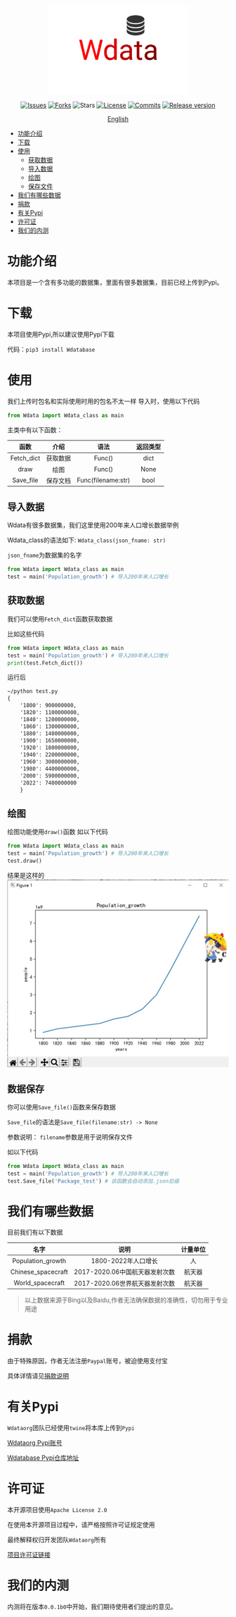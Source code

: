 <div align="center">
 
<img src="https://raw.githubusercontent.com/Wdataorg/Wdata/main/.github/logo.svg" height=200/>
 
[![Issues](https://img.shields.io/github/issues/Wdataorg/Wdata?style=for-the-badge&color=yellogreen)](https://github.com/Wdataorg/Wdata/issues)
[![Forks](https://img.shields.io/github/forks/Wdataorg/Wdata?style=for-the-badge&color=orange)](https://github.com/Wdataorg/Wdata/network/members)
![Stars](https://img.shields.io/github/stars/Wdataorg/Wdata?style=for-the-badge&color=yellowgreen)
[![License](https://img.shields.io/github/license/Wdataorg/Wdata?style=for-the-badge&color=red)](https://shiro.apache.org/license.html) 
[![Commits](https://img.shields.io/github/commit-activity/m/Wdataorg/Wdata?label=commits&style=for-the-badge&color=blue)](https://github.com/Wdataorg/Wdata/commits "Commit History")
 [![Release version](https://img.shields.io/github/v/release/Wdataorg/Wdata?color=brightgreen&label=Download&style=for-the-badge)](#release-files "Release")

 [English](https://github.com/Wdataorg/Wdata/#readme)

</div>

- [功能介绍](#功能介绍)
- [下载](#下载)
- [使用](#使用)
    - [获取数据](#获取数据)
    - [导入数据](#导入数据)
    - [绘图](#绘图)
    - [保存文件](#数据保存)
- [我们有哪些数据](#我们有哪些数据)
- [捐款](#捐款)
- [有关Pypi](#有关Pypi)
- [许可证](#许可证)
- [我们的内测](#我们的内测)

# 功能介绍

本项目是一个含有多功能的数据集，里面有很多数据集，目前已经上传到Pypi。

# 下载
本项目使用Pypi,所以建议使用Pypi下载

代码：`pip3 install Wdatabase`

# 使用

我们上传时包名和实际使用时用的包名不太一样
导入时，使用以下代码
```python
from Wdata import Wdata_class as main
```
主类中有以下函数：

|函数|介绍|语法|返回类型|
|:--------:|:--------:|:--------:|:--------:|
|Fetch_dict|获取数据|Func()|dict|
|draw|绘图|Func()|None|
|Save_file|保存文档|Func(filename:str)|bool|
## 导入数据
Wdata有很多数据集，我们这里使用200年来人口增长数据举例

Wdata_class的语法如下:
`Wdata_class(json_fname: str)`

`json_fname`为数据集的名字
```python
from Wdata import Wdata_class as main 
test = main('Population_growth') # 导入200年来人口增长
```

## 获取数据
我们可以使用`Fetch_dict`函数获取数据

比如这些代码
```python
from Wdata import Wdata_class as main 
test = main('Population_growth') # 导入200年来人口增长
print(test.Fetch_dict())
```

运行后
```shell
~/python test.py
{   
    '1800': 900000000,
    '1820': 1100000000, 
    '1840': 1200000000,
    '1860': 1300000000, 
    '1880': 1400000000, 
    '1900': 1650000000, 
    '1920': 1800000000, 
    '1940': 2200000000, 
    '1960': 3000000000,
    '1980': 4400000000, 
    '2000': 5900000000,
    '2022': 7400000000
    }
```
## 绘图
绘图功能使用`draw()`函数
如以下代码
```python
from Wdata import Wdata_class as main 
test = main('Population_growth') # 导入200年来人口增长
test.draw()
```
结果是这样的
<img src="https://raw.githubusercontent.com/Wdataorg/Wdata/main/img/draw_pop.jpg"></img>

## 数据保存
你可以使用`Save_file()`函数来保存数据

`Save_file`的语法是`Save_file(filename:str) -> None`

参数说明：
`filename`参数是用于说明保存文件

如以下代码
```python
from Wdata import Wdata_class as main 
test = main('Population_growth') # 导入200年来人口增长
test.Save_file('Package_test') # 该函数会自动添加.json后缀
```

# 我们有哪些数据
目前我们有以下数据

|                名字                |          说明           |   计量单位    | 
|:--------------------------------:|:---------------------:|:---------:|
|        Population_growth         |    1800-2022年人口增长     |     人     |
|        Chinese_spacecraft        | 2017-2020.06中国航天器发射次数 |    航天器    |
|    World_spacecraft              | 2017-2020.06世界航天器发射次数 |    航天器    |
> 以上数据来源于Bing以及Baidu,作者无法确保数据的准确性，切勿用于专业用途

# 捐款
由于特殊原因，作者无法注册`Paypal`账号，被迫使用支付宝

具体详情请见[捐款说明](https://wdataorg.github.io/Sponsor/)

# 有关Pypi
`Wdataorg`团队已经使用`twine`将本库上传到`Pypi`

[Wdataorg Pypi账号](https://pypi.org/user/Lucky_Pupil/)

[Wdatabase Pypi仓库地址](https://pypi.org/project/Wdatabase/)

# 许可证
本开源项目使用`Apache License 2.0`

在使用本开源项目过程中，请严格按照许可证规定使用

最终解释权归开发团队`Wdataorg`所有

[项目许可证链接](https://github.com/Wdataorg/Wdata/blob/main/LICENSE)

# 我们的内测

内测将在版本`0.0.1b0`中开始，我们期待使用者们提出的意见。